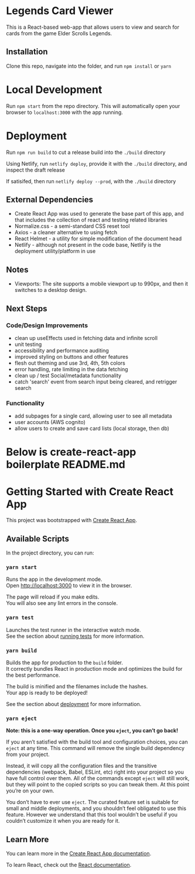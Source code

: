 # Legends Card Viewer

This is a React-based web-app that allows users to view and search for cards from the game Elder Scrolls Legends.

## Installation

Clone this repo, navigate into the folder, and run `npm install` or `yarn`

# Local Development

Run `npm start` from the repo directory. This will automatically open your browser to `localhost:3000` with the app running.

# Deployment

Run `npm run build` to cut a release build into the `./build` directory

Using Netlify, run `netlify deploy`, provide it with the `./build` directory, and inspect the draft release

If satisifed, then run `netlify deploy --prod`, with the `./build` directory

## External Dependencies
 - Create React App was used to generate the base part of this app, and that includes the collection of react and testing related libraries
 - Normalize.css - a semi-standard CSS reset tool
 - Axios - a cleaner alternative to using fetch
 - React Helmet - a utility for simple modification of the document head
 - Netlify - although not present in the code base, Netlify is the deployment utility/platform in use


## Notes

- Viewports: The site supports a mobile viewport up to 990px, and then it switches to a desktop design.

## Next Steps

### Code/Design Improvements
- clean up useEffects used in fetching data and infinite scroll
- unit testing
- accessibility and performance auditing
- improved styling on buttons and other features
- flesh out theming and use 3rd, 4th, 5th colors
- error handling, rate limiting in the data fetching
- clean up / test Social/metadata functionality
- catch 'search' event from search input being cleared, and retrigger search

### Functionality

- add subpages for a single card, allowing user to see all metadata
- user accounts (AWS cognito)
- allow users to create and save card lists (local storage, then db)

# Below is create-react-app boilerplate README.md

# Getting Started with Create React App

This project was bootstrapped with [Create React App](https://github.com/facebook/create-react-app).

## Available Scripts

In the project directory, you can run:

### `yarn start`

Runs the app in the development mode.\
Open [http://localhost:3000](http://localhost:3000) to view it in the browser.

The page will reload if you make edits.\
You will also see any lint errors in the console.

### `yarn test`

Launches the test runner in the interactive watch mode.\
See the section about [running tests](https://facebook.github.io/create-react-app/docs/running-tests) for more information.

### `yarn build`

Builds the app for production to the `build` folder.\
It correctly bundles React in production mode and optimizes the build for the best performance.

The build is minified and the filenames include the hashes.\
Your app is ready to be deployed!

See the section about [deployment](https://facebook.github.io/create-react-app/docs/deployment) for more information.

### `yarn eject`

**Note: this is a one-way operation. Once you `eject`, you can’t go back!**

If you aren’t satisfied with the build tool and configuration choices, you can `eject` at any time. This command will remove the single build dependency from your project.

Instead, it will copy all the configuration files and the transitive dependencies (webpack, Babel, ESLint, etc) right into your project so you have full control over them. All of the commands except `eject` will still work, but they will point to the copied scripts so you can tweak them. At this point you’re on your own.

You don’t have to ever use `eject`. The curated feature set is suitable for small and middle deployments, and you shouldn’t feel obligated to use this feature. However we understand that this tool wouldn’t be useful if you couldn’t customize it when you are ready for it.

## Learn More

You can learn more in the [Create React App documentation](https://facebook.github.io/create-react-app/docs/getting-started).

To learn React, check out the [React documentation](https://reactjs.org/).
